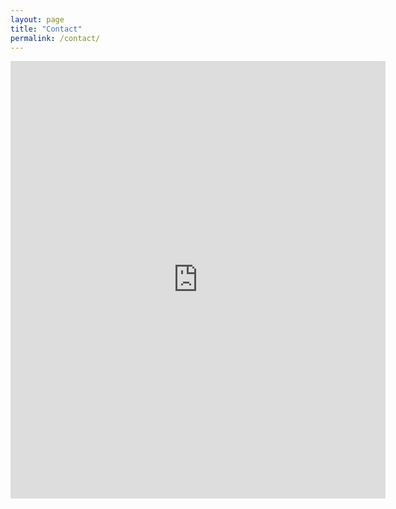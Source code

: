 ```yaml
---
layout: page
title: "Contact"
permalink: /contact/
---
```


<iframe src="https://docs.google.com/forms/d/e/1FAIpQLSfCoGNybfPDNbeq_Opqku36yWrddqTmpF2cg55TCmGOxn5hyw/viewform?embedded=true" width="600" height="700" frameborder="0" marginheight="0" marginwidth="0">Loading…</iframe>

